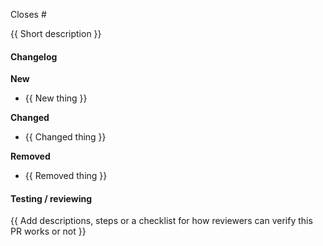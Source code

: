 Closes #

{{ Short description }}

#### Changelog

**New**

- {{ New thing }}

**Changed**

- {{ Changed thing }}

**Removed**

- {{ Removed thing }}

#### Testing / reviewing

{{ Add descriptions, steps or a checklist for how reviewers can verify this PR works or not }}